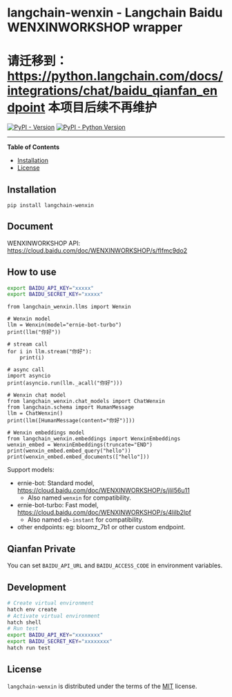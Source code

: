 # langchain-wenxin - Langchain Baidu WENXINWORKSHOP wrapper

# 请迁移到： https://python.langchain.com/docs/integrations/chat/baidu_qianfan_endpoint  本项目后续不再维护

[![PyPI - Version](https://img.shields.io/pypi/v/langchain-wenxin.svg)](https://pypi.org/project/langchain-wenxin)
[![PyPI - Python Version](https://img.shields.io/pypi/pyversions/langchain-wenxin.svg)](https://pypi.org/project/langchain-wenxin)

-----

**Table of Contents**

- [Installation](#installation)
- [License](#license)

## Installation

```console
pip install langchain-wenxin
```

## Document

WENXINWORKSHOP API: <https://cloud.baidu.com/doc/WENXINWORKSHOP/s/flfmc9do2>

## How to use

```bash
export BAIDU_API_KEY="xxxxx"
export BAIDU_SECRET_KEY="xxxxx"
```

```python3
from langchain_wenxin.llms import Wenxin

# Wenxin model
llm = Wenxin(model="ernie-bot-turbo")
print(llm("你好"))

# stream call
for i in llm.stream("你好"):
    print(i)

# async call
import asyncio
print(asyncio.run(llm._acall("你好")))

# Wenxin chat model
from langchain_wenxin.chat_models import ChatWenxin
from langchain.schema import HumanMessage
llm = ChatWenxin()
print(llm([HumanMessage(content="你好")]))

# Wenxin embeddings model
from langchain_wenxin.embeddings import WenxinEmbeddings
wenxin_embed = WenxinEmbeddings(truncate="END")
print(wenxin_embed.embed_query("hello"))
print(wenxin_embed.embed_documents(["hello"]))
```

Support models:

- ernie-bot: Standard model, <https://cloud.baidu.com/doc/WENXINWORKSHOP/s/jlil56u11>
    - Also named `wenxin` for compatibility.
- ernie-bot-turbo: Fast model, <https://cloud.baidu.com/doc/WENXINWORKSHOP/s/4lilb2lpf>
    - Also named `eb-instant` for compatibility.
- other endpoints: eg: bloomz_7b1 or other custom endpoint.

## Qianfan Private

You can set `BAIDU_API_URL` and `BAIDU_ACCESS_CODE` in environment variables.

## Development

```bash
# Create virtual environment
hatch env create
# Activate virtual environment
hatch shell
# Run test
export BAIDU_API_KEY="xxxxxxxx"
export BAIDU_SECRET_KEY="xxxxxxxx"
hatch run test
```

## License

`langchain-wenxin` is distributed under the terms of the [MIT](https://spdx.org/licenses/MIT.html) license.

